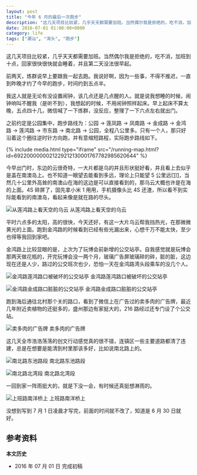 ```yaml
---
layout: post
title: "今年 6 月的最后一次跑步"
description: "这几天项目比较紧，几乎天天都需要加班。当然偶尔我是拒绝的，吃不消，加班到十点，回家很快很快就会睡着，并且第二天没法很早起。"
date: 2016-07-01 01:00:00+0800
category: life
tags: ["潮汕", "湾头", "跑步"]
---
```


这几天项目比较紧，几乎天天都需要加班。当然偶尔我是拒绝的，吃不消，加班到十点，回家很快很快就会睡着，并且第二天没法很早起。

前两天，炼群说早上要跟我一起去跑。我说好啊，因为一些事，不得不推迟，一直到昨晚才约了今早的跑步，时间约到五点半。

我这人就是无论有没设置闹钟，该几点还是几点醒的人。就是说我想睡的时候，闹钟响叫不醒我（是听不到），我想起的时候，不用闹钟照样起床。早上起床不算太晚，五点四十几，微信喊了一下炼群，没反应，整理了一下六点左右就出门。

之前约定是公园集中，跑步路线为：公园 &rarr; 莲凤路 &rarr; 凤南路 &rarr; 金成路 &rarr; 金鸿路 &rarr; 莲鸿路 &rarr; 市东路 &rarr; 南北路 &rarr; 公园，全程八公里多。只有一个人，那只好沿着这个圈往逆时针方向跑，并有意缩短路程，实际跑步路线如下。

{% include media.html type="iframe" src="/running-map.html?id=6922000000021229212130001767782985620644" %}

今早出门时，东边的云很奇特，一大片都是乌的并且形状挺好看，并且看上去似乎是盖在南澳岛上。也不知道一眼望去能看到多远，理论上只能望 5 公里远[[1]][1]，当然几十公里外高耸的南澳山在海的这边是可以直接看到的，那乌云大概也许是在海的上面。4S 碎屏了，固先拿小米 1 用用，手机摄像头比 4S 还渣，所以看不到实际能看到的南澳岛，看起来像是就在路的尽头。

![从莲鸿路上看天空的乌云]({{site.IMG_PATH}}/the-last-run-of-june-01.jpg_640)
从莲鸿路上看天空的乌云

平时六点多的太阳，高的很快，今天还好，有这一大片乌云帮我挡热光，在那微微黄光的上面。跑到金鸿路的时候看到已经有些光漏出来，心想千万不能太快，至少也得等我回到家吧。

金鸿路上比较显眼的是，上次为了玩博会前新增的公交站亭。自我感觉就是玩博会那两天做花瓶的，开完玩博会没一两个月，玻璃广告屏玻璃碎的碎，脏的脏，这边现在还是人少，路过的公交班次也少，恐怕一天在金鸿路湾头段乘车的没几个人。

![金鸿路莲鸿路口被破坏的公交站亭]({{site.IMG_PATH}}/the-last-run-of-june-02.jpg_640)
金鸿路莲鸿路口被破坏的公交站亭

![金鸿路金成路口脏脏的公交站亭]({{site.IMG_PATH}}/the-last-run-of-june-03.jpg_640)
金鸿路金成路口脏脏的公交站亭

跑到海后通往北村那个关的路口，看到了微信上在广告过的卖多肉的广告牌，最近几年附近卖植物的还挺多的，盛州那边有家挺大的，216 路经过还专门设了个公交站。

![卖多肉的广告牌]({{site.IMG_PATH}}/the-last-run-of-june-04.jpg_640)
卖多肉的广告牌

这几天全市浩浩荡荡的创文行动感觉真的很不错，连镇区一些主要道路都清了违建，总是在想要是能清到村里那该多好，比如说南北路上的。

![南北路东池路段]({{site.IMG_PATH}}/the-last-run-of-june-05.jpg_640)
南北路东池路段

![南北路北湾段]({{site.IMG_PATH}}/the-last-run-of-june-06.jpg_640)
南北路北湾段

一回到家一阵雨挺大的，就是下没一会，有时候还真挺想淋雨的。

![上班路南洋桥上]({{site.IMG_PATH}}/the-last-run-of-june-07.jpg_640)
上班路南洋桥上

没想到写到 7 月 1 日凌晨才写完，前面的时间就不改了，知道是 6 月 30 日就好。

## 参考资料

[1]: http://www.guokr.com/article/107/ "地平线离你究竟有多远？ | 果壳网"
**本文历史**

* 2016 年 07 月 01 日 完成初稿
